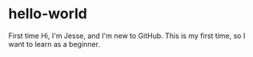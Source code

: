 # hello-world
First time
Hi, I'm Jesse, and I'm new to GitHub. This is my first time, so I want to learn as a beginner.

